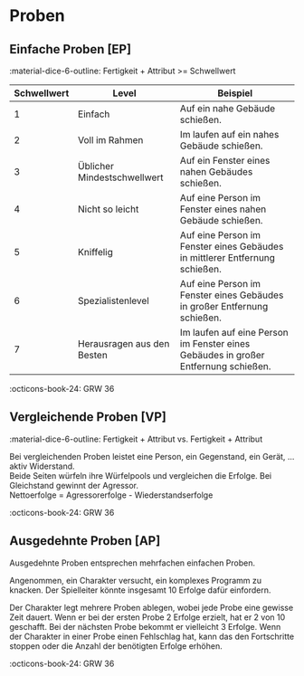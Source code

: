 # Proben

## Einfache Proben [EP]

:material-dice-6-outline: Fertigkeit + Attribut >= Schwellwert

| Schwellwert | Level                       | Beispiel                                                                           |
| ----------- | --------------------------- | ---------------------------------------------------------------------------------- |
| 1           | Einfach                     | Auf ein nahe Gebäude schießen.                                                     |
| 2           | Voll im Rahmen              | Im laufen auf ein nahes Gebäude schießen.                                          |
| 3           | Üblicher Mindestschwellwert | Auf ein Fenster eines nahen Gebäudes schießen.                                     |
| 4           | Nicht so leicht             | Auf eine Person im Fenster eines nahen Gebäude schießen.                           |
| 5           | Kniffelig                   | Auf eine Person im Fenster eines Gebäudes in mittlerer Entfernung schießen.        |
| 6           | Spezialistenlevel           | Auf eine Person im Fenster eines Gebäudes in großer Entfernung schießen.           |
| 7           | Herausragen aus den Besten  | Im laufen auf eine Person im Fenster eines Gebäudes in großer Entfernung schießen. |

:octicons-book-24: GRW 36

## Vergleichende Proben [VP]

:material-dice-6-outline: Fertigkeit + Attribut vs. Fertigkeit + Attribut

Bei vergleichenden Proben leistet eine Person, ein Gegenstand, ein Gerät, ... aktiv Widerstand.  
Beide Seiten würfeln ihre Würfelpools und vergleichen die Erfolge. Bei Gleichstand gewinnt der Agressor.  
Nettoerfolge = Agressorerfolge - Wiederstandserfolge

:octicons-book-24: GRW 36

## Ausgedehnte Proben [AP]

Ausgedehnte Proben entsprechen mehrfachen einfachen Proben.

Angenommen, ein Charakter versucht, ein komplexes Programm zu knacken. Der Spielleiter könnte insgesamt 10 Erfolge dafür einfordern. 

Der Charakter legt mehrere Proben ablegen, wobei jede Probe eine gewisse Zeit dauert. Wenn er bei der ersten Probe 2 Erfolge erzielt, hat er 2 von 10 geschafft. Bei der nächsten Probe bekommt er vielleicht 3 Erfolge. Wenn der Charakter in einer Probe einen Fehlschlag hat, kann das den Fortschritte stoppen oder die Anzahl der benötigten Erfolge erhöhen.

:octicons-book-24: GRW 36

